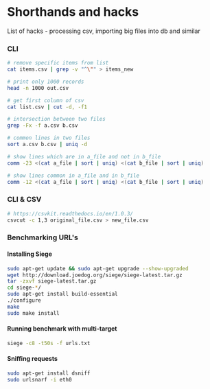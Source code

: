 # Shorthands and hacks

List of hacks - processing csv, importing big files into db and similar

### CLI  

```bash
# remove specific items from list
cat items.csv | grep -v "^\"" > items_new

# print only 1000 records
head -n 1000 out.csv

# get first column of csv
cat list.csv | cut -d, -f1

# intersection between two files
grep -Fx -f a.csv b.csv

# common lines in two files
sort a.csv b.csv | uniq -d

# show lines which are in a_file and not in b_file
comm -23 <(cat a_file | sort | uniq) <(cat b_file | sort | uniq)

# show lines common in a_file and in b_file
comm -12 <(cat a_file | sort | uniq) <(cat b_file | sort | uniq)
```

### CLI & CSV

```bash
# https://csvkit.readthedocs.io/en/1.0.3/
csvcut -c 1,3 original_file.csv > new_file.csv
```

### Benchmarking URL's

#### Installing Siege

```bash
sudo apt-get update && sudo apt-get upgrade --show-upgraded
wget http://download.joedog.org/siege/siege-latest.tar.gz
tar -zxvf siege-latest.tar.gz
cd siege-*/
sudo apt-get install build-essential
./configure
make
sudo make install
```

#### Running benchmark with multi-target

```bash
siege -c8 -t50s -f urls.txt
```

#### Sniffing requests

```bash
sudo apt-get install dsniff 
sudo urlsnarf -i eth0
```
